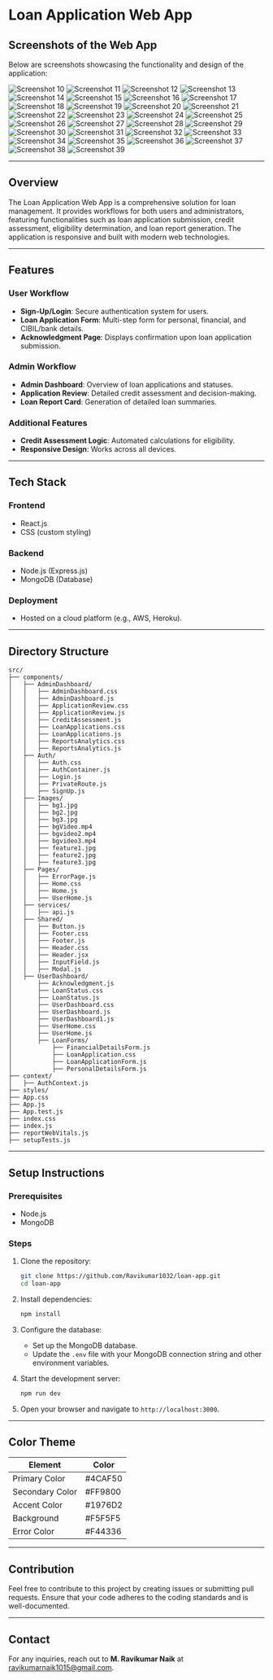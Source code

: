 # Loan Application Web App

## Screenshots of the Web App

Below are screenshots showcasing the functionality and design of the application:

![Screenshot 10](https://github.com/Vanamu-Sumalatha/Loan-Web-App/blob/main/Screenshots/Screenshot%20(10).png)
![Screenshot 11](https://github.com/Vanamu-Sumalatha/Loan-Web-App/blob/main/Screenshots/Screenshot%20(11).png)
![Screenshot 12](https://github.com/Vanamu-Sumalatha/Loan-Web-App/blob/main/Screenshots/Screenshot%20(12).png)
![Screenshot 13](https://github.com/Vanamu-Sumalatha/Loan-Web-App/blob/main/Screenshots/Screenshot%20(13).png)
![Screenshot 14](https://github.com/Vanamu-Sumalatha/Loan-Web-App/blob/main/Screenshots/Screenshot%20(14).png)
![Screenshot 15](https://github.com/Vanamu-Sumalatha/Loan-Web-App/blob/main/Screenshots/Screenshot%20(15).png)
![Screenshot 16](https://github.com/Vanamu-Sumalatha/Loan-Web-App/blob/main/Screenshots/Screenshot%20(16).png)
![Screenshot 17](https://github.com/Vanamu-Sumalatha/Loan-Web-App/blob/main/Screenshots/Screenshot%20(17).png)
![Screenshot 18](https://github.com/Vanamu-Sumalatha/Loan-Web-App/blob/main/Screenshots/Screenshot%20(18).png)
![Screenshot 19](https://github.com/Vanamu-Sumalatha/Loan-Web-App/blob/main/Screenshots/Screenshot%20(19).png)
![Screenshot 20](https://github.com/Vanamu-Sumalatha/Loan-Web-App/blob/main/Screenshots/Screenshot%20(20).png)
![Screenshot 21](https://github.com/Vanamu-Sumalatha/Loan-Web-App/blob/main/Screenshots/Screenshot%20(21).png)
![Screenshot 22](https://github.com/Vanamu-Sumalatha/Loan-Web-App/blob/main/Screenshots/Screenshot%20(22).png)
![Screenshot 23](https://github.com/Vanamu-Sumalatha/Loan-Web-App/blob/main/Screenshots/Screenshot%20(23).png)
![Screenshot 24](https://github.com/Vanamu-Sumalatha/Loan-Web-App/blob/main/Screenshots/Screenshot%20(24).png)
![Screenshot 25](https://github.com/Vanamu-Sumalatha/Loan-Web-App/blob/main/Screenshots/Screenshot%20(25).png)
![Screenshot 26](https://github.com/Vanamu-Sumalatha/Loan-Web-App/blob/main/Screenshots/Screenshot%20(26).png)
![Screenshot 27](https://github.com/Vanamu-Sumalatha/Loan-Web-App/blob/main/Screenshots/Screenshot%20(27).png)
![Screenshot 28](https://github.com/Vanamu-Sumalatha/Loan-Web-App/blob/main/Screenshots/Screenshot%20(28).png)
![Screenshot 29](https://github.com/Vanamu-Sumalatha/Loan-Web-App/blob/main/Screenshots/Screenshot%20(29).png)
![Screenshot 30](https://github.com/Vanamu-Sumalatha/Loan-Web-App/blob/main/Screenshots/Screenshot%20(30).png)
![Screenshot 31](https://github.com/Vanamu-Sumalatha/Loan-Web-App/blob/main/Screenshots/Screenshot%20(31).png)
![Screenshot 32](https://github.com/Vanamu-Sumalatha/Loan-Web-App/blob/main/Screenshots/Screenshot%20(32).png)
![Screenshot 33](https://github.com/Vanamu-Sumalatha/Loan-Web-App/blob/main/Screenshots/Screenshot%20(33).png)
![Screenshot 34](https://github.com/Vanamu-Sumalatha/Loan-Web-App/blob/main/Screenshots/Screenshot%20(34).png)
![Screenshot 35](https://github.com/Vanamu-Sumalatha/Loan-Web-App/blob/main/Screenshots/Screenshot%20(35).png)
![Screenshot 36](https://github.com/Vanamu-Sumalatha/Loan-Web-App/blob/main/Screenshots/Screenshot%20(36).png)
![Screenshot 37](https://github.com/Vanamu-Sumalatha/Loan-Web-App/blob/main/Screenshots/Screenshot%20(37).png)
![Screenshot 38](https://github.com/Vanamu-Sumalatha/Loan-Web-App/blob/main/Screenshots/Screenshot%20(38).png)
![Screenshot 39](https://github.com/Vanamu-Sumalatha/Loan-Web-App/blob/main/Screenshots/Screenshot%20(39).png)

---

## Overview
The Loan Application Web App is a comprehensive solution for loan management. It provides workflows for both users and administrators, featuring functionalities such as loan application submission, credit assessment, eligibility determination, and loan report generation. The application is responsive and built with modern web technologies.

---

## Features
### User Workflow
- **Sign-Up/Login**: Secure authentication system for users.
- **Loan Application Form**: Multi-step form for personal, financial, and CIBIL/bank details.
- **Acknowledgment Page**: Displays confirmation upon loan application submission.

### Admin Workflow
- **Admin Dashboard**: Overview of loan applications and statuses.
- **Application Review**: Detailed credit assessment and decision-making.
- **Loan Report Card**: Generation of detailed loan summaries.

### Additional Features
- **Credit Assessment Logic**: Automated calculations for eligibility.
- **Responsive Design**: Works across all devices.

---

## Tech Stack
### Frontend
- React.js
- CSS (custom styling)

### Backend
- Node.js (Express.js)
- MongoDB (Database)

### Deployment
- Hosted on a cloud platform (e.g., AWS, Heroku).

---

## Directory Structure
```
src/
├── components/
│   ├── AdminDashboard/
│   │   ├── AdminDashboard.css
│   │   ├── AdminDashboard.js
│   │   ├── ApplicationReview.css
│   │   ├── ApplicationReview.js
│   │   ├── CreditAssessment.js
│   │   ├── LoanApplications.css
│   │   ├── LoanApplications.js
│   │   ├── ReportsAnalytics.css
│   │   ├── ReportsAnalytics.js
│   ├── Auth/
│   │   ├── Auth.css
│   │   ├── AuthContainer.js
│   │   ├── Login.js
│   │   ├── PrivateRoute.js
│   │   ├── SignUp.js
│   ├── Images/
│   │   ├── bg1.jpg
│   │   ├── bg2.jpg
│   │   ├── bg3.jpg
│   │   ├── bgVideo.mp4
│   │   ├── bgvideo2.mp4
│   │   ├── bgvideo3.mp4
│   │   ├── feature1.jpg
│   │   ├── feature2.jpg
│   │   ├── feature3.jpg
│   ├── Pages/
│   │   ├── ErrorPage.js
│   │   ├── Home.css
│   │   ├── Home.js
│   │   ├── UserHome.js
│   ├── services/
│   │   ├── api.js
│   ├── Shared/
│   │   ├── Button.js
│   │   ├── Footer.css
│   │   ├── Footer.js
│   │   ├── Header.css
│   │   ├── Header.jsx
│   │   ├── InputField.js
│   │   ├── Modal.js
│   ├── UserDashboard/
│       ├── Acknowledgment.js
│       ├── LoanStatus.css
│       ├── LoanStatus.js
│       ├── UserDashboard.css
│       ├── UserDashboard.js
│       ├── UserDashboard1.js
│       ├── UserHome.css
│       ├── UserHome.js
│       ├── LoanForms/
│           ├── FinancialDetailsForm.js
│           ├── LoanApplication.css
│           ├── LoanApplicationForm.js
│           ├── PersonalDetailsForm.js
├── context/
│   ├── AuthContext.js
├── styles/
├── App.css
├── App.js
├── App.test.js
├── index.css
├── index.js
├── reportWebVitals.js
├── setupTests.js
```

---

## Setup Instructions

### Prerequisites
- Node.js
- MongoDB

### Steps
1. Clone the repository:
   ```bash
   git clone https://github.com/Ravikumar1032/loan-app.git
   cd loan-app
   ```

2. Install dependencies:
   ```bash
   npm install
   ```

3. Configure the database:
   - Set up the MongoDB database.
   - Update the `.env` file with your MongoDB connection string and other environment variables.

4. Start the development server:
   ```bash
   npm run dev
   ```

5. Open your browser and navigate to `http://localhost:3000`.

---


## Color Theme
| Element             | Color       |
|---------------------|-------------|
| Primary Color       | #4CAF50     |
| Secondary Color     | #FF9800     |
| Accent Color        | #1976D2     |
| Background          | #F5F5F5     |
| Error Color         | #F44336     |

---

## Contribution
Feel free to contribute to this project by creating issues or submitting pull requests. Ensure that your code adheres to the coding standards and is well-documented.

---

## Contact
For any inquiries, reach out to **M. Ravikumar Naik** at [ravikumarnaik1015@gmail.com](mailto:ravikumarnaik1015@gmail.com).
